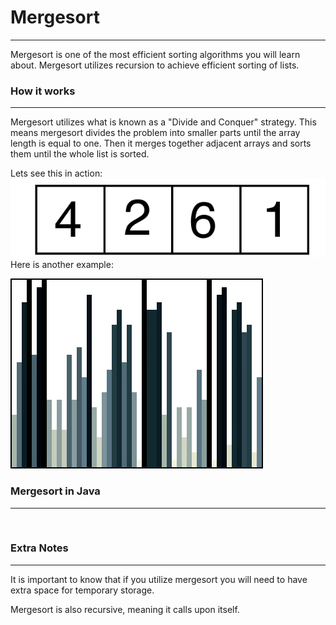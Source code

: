 # Mergesort
<hr>
Mergesort is one of the most efficient sorting algorithms you will learn about. Mergesort utilizes recursion to achieve efficient sorting of lists.

### How it works
<hr>

Mergesort utilizes what is known as a "Divide and Conquer" strategy. This means mergesort divides the problem into smaller parts until the array length is equal to one. Then it merges together adjacent arrays and sorts them until the whole list is sorted.

Lets see this in action:
![Mergesort Example](../static/algorithms/Algorithms_and_Recursion_Mergesort_Example.gif)
Here is another example:

![Mergesort Example](../static/algorithms/Algorithms_Mergesort_Example2.gif)

### Mergesort in Java
<hr>

```Java



```

### Extra Notes
<hr>

It is important to know that if you utilize mergesort you will need to have extra space for temporary storage.

Mergesort is also recursive, meaning it calls upon itself.





